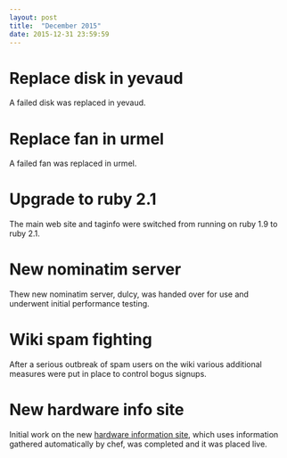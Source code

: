 ```yaml
---
layout: post
title:  "December 2015"
date: 2015-12-31 23:59:59
---
```


# Replace disk in yevaud

A failed disk was replaced in yevaud.

# Replace fan in urmel

A failed fan was replaced in urmel.

# Upgrade to ruby 2.1

The main web site and taginfo were switched from running on ruby 1.9 to ruby 2.1.

# New nominatim server

Thew new nominatim server, dulcy, was handed over for use and underwent initial performance testing.

# Wiki spam fighting

After a serious outbreak of spam users on the wiki various additional measures were put in place to control bogus signups.

# New hardware info site

Initial work on the new [hardware information site](hardware.openstreetmap.org), which uses information gathered automatically by chef, was completed and it was placed live.
